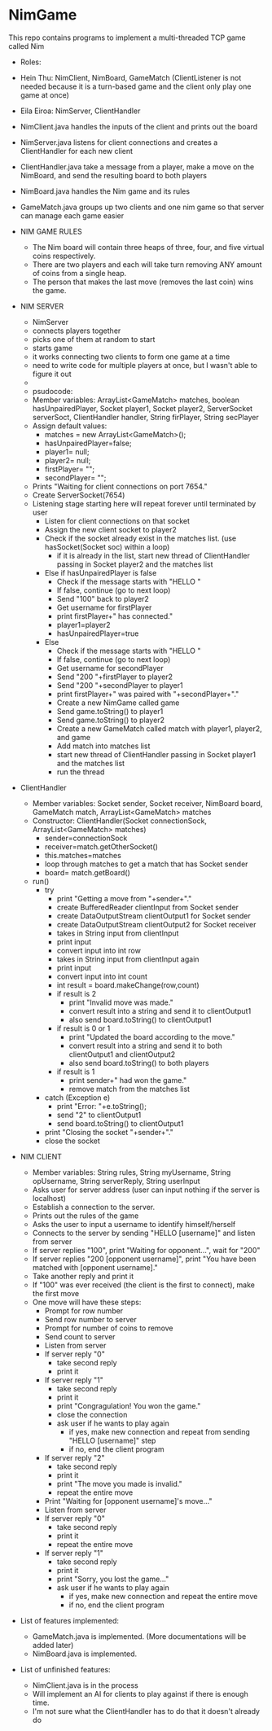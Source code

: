 # NimGame
This repo contains programs to implement a multi-threaded TCP game called Nim 


* Roles:
 * Hein Thu: NimClient, NimBoard, GameMatch (ClientListener is not needed because it is a turn-based game and the client only play one game at once)
 * Eila Eiroa: NimServer, ClientHandler
* NimClient.java handles the inputs of the client and prints out the board
* NimServer.java listens for client connections and creates a ClientHandler for each new client
* ClientHandler.java take a message from a player, make a move on the NimBoard, and send the resulting board to both players
* NimBoard.java handles the Nim game and its rules
* GameMatch.java groups up two clients and one nim game so that server can manage each game easier


* NIM GAME RULES
  * The Nim board will contain three heaps of three, four, and five virtual coins respectively.
  * There are two players and each will take turn removing ANY amount of coins from a single heap.
  * The person that makes the last move (removes the last coin) wins the game.
  
* NIM SERVER
  * NimServer
  * connects players together
  * picks one of them at random to start
  * starts game
  * it works connecting two clients to form one game at a time
  * need to write code for multiple players at once, but I wasn't able to figure it out
  *
  * psudocode:
  * Member variables: ArrayList\<GameMatch> matches, boolean hasUnpairedPlayer, Socket player1, Socket player2, ServerSocket     serverSoct, ClientHandler handler, String firPlayer, String secPlayer
  * Assign default values:
    * matches = new ArrayList\<GameMatch>();
    * hasUnpairedPlayer=false;
    * player1= null;
    * player2= null;
    * firstPlayer= "";
    * secondPlayer= "";
  * Prints "Waiting for client connections on port 7654."
  * Create ServerSocket(7654)
  * Listening stage starting here will repeat forever until terminated by user
    * Listen for client connections on that socket
    * Assign the new client socket to player2
    * Check if the socket already exist in the matches list. (use hasSocket(Socket soc) within a loop)
      * if it is already in the list, start new thread of ClientHandler passing in Socket player2 and the matches list
    * Else if hasUnpairedPlayer is false
      * Check if the message starts with "HELLO "
      * If false, continue (go to next loop)
      * Send "100" back to player2
      * Get username for firstPlayer
      * print firstPlayer+" has connected."
      * player1=player2
      * hasUnpairedPlayer=true
    * Else
      * Check if the message starts with "HELLO "
      * If false, continue (go to next loop)
      * Get username for secondPlayer
      * Send "200 "+firstPlayer to player2
      * Send "200 "+secondPlayer to player1
      * print firstPlayer+" was paired with "+secondPlayer+"."
      * Create a new NimGame called game
      * Send game.toString() to player1
      * Send game.toString() to player2
      * Create a new GameMatch called match with player1, player2, and game
      * Add match into matches list
      * start new thread of ClientHandler passing in Socket player1 and the matches list
      * run the thread
    
* ClientHandler
  * Member variables: Socket sender, Socket receiver, NimBoard board, GameMatch match, ArrayList\<GameMatch> matches
  * Constructor: ClientHandler(Socket connectionSock, ArrayList\<GameMatch> matches)
    * sender=connectionSock
    * receiver=match.getOtherSocket()
    * this.matches=matches
    * loop through matches to get a match that has Socket sender
    * board= match.getBoard()
  * run()
    * try
      * print "Getting a move from "+sender+"."
      * create BufferedReader clientInput from Socket sender
      * create DataOutputStream clientOutput1 for Socket sender
      * create DataOutputStream clientOutput2 for Socket receiver
      * takes in String input from clientInput
      * print input
      * convert input into int row
      * takes in String input from clientInput again
      * print input
      * convert input into int count
      * int result = board.makeChange(row,count)
      * if result is 2
        * print "Invalid move was made."
        * convert result into a string and send it to clientOutput1
        * also send board.toString() to clientOutput1
      * if result is 0 or 1
        * print "Updated the board according to the move."
        * convert result into a string and send it to both clientOutput1 and clientOutput2
        * also send board.toString() to both players
      * if result is 1
        * print sender+" had won the game."
        * remove match from the matches list
    * catch (Exception e)
       * print "Error: "+e.toString();
       * send "2" to clientOutput1
       * send board.toString() to clientOutput1
    * print "Closing the socket "+sender+"."
    * close the socket
      
* NIM CLIENT
  * Member variables: String rules, String myUsername, String opUsername, String serverReply, String userInput
  * Asks user for server address (user can input nothing if the server is localhost)
  * Establish a connection to the server.
  * Prints out the rules of the game
  * Asks the user to input a username to identify himself/herself
  * Connects to the server by sending "HELLO [username]" and listen from server
  * If server replies "100", print "Waiting for opponent...", wait for "200"
  * If server replies "200 [opponent username]", print "You have been matched with [opponent username]."
  * Take another reply and print it
  * If "100" was ever received (the client is the first to connect), make the first move
  * One move will have these steps:
    * Prompt for row number
    * Send row number to server
    * Prompt for number of coins to remove
    * Send count to server
    * Listen from server
    * If server reply "0"
      * take second reply
      * print it
    * If server reply "1"
      * take second reply
      * print it
      * print "Congragulation! You won the game."
      * close the connection
      * ask user if he wants to play again
        * if yes, make new connection and repeat from sending "HELLO [username]" step
        * if no, end the client program
    * If server reply "2"
      * take second reply
      * print it
      * print "The move you made is invalid."
      * repeat the entire move
    * Print "Waiting for [opponent username]'s move..."
    * Listen from server
    * If server reply "0"
      * take second reply
      * print it
      * repeat the entire move
    * If server reply "1"
      * take second reply
      * print it
      * print "Sorry, you lost the game..."
      * ask user if he wants to play again
        * if yes, make new connection and repeat the entire move
        * if no, end the client program
* List of features implemented:
  * GameMatch.java is implemented. (More documentations will be added later)
  * NimBoard.java is implemented.
* List of unfinished features:
  * NimClient.java is in the process
  * Will implement an AI for clients to play against if there is enough time.
  * I'm not sure what the ClientHandler has to do that it doesn't already do 
